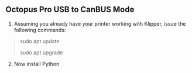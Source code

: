 ## Octopus Pro USB to CanBUS Mode

1. Assuming you already have your printer working with Klipper, issue the following commands:

>sudo apt update
>
>sudo apt upgrade

2. Now install Python
